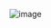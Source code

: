 ![image](https://github.com/RuCyberneticc/Java_2_semmester/assets/113426639/6e1620fe-ce3a-4f53-8348-f1f9f5525e8f)
